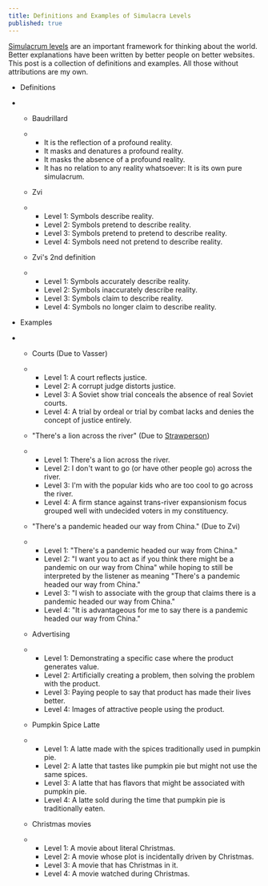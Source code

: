 ```yaml
---
title: Definitions and Examples of Simulacra Levels
published: true
---
```


[Simulacrum levels](https://www.lesswrong.com/tag/simulacrum-levels) are an important framework for thinking about the world. Better explanations have been written by better people on better websites. This post is a collection of definitions and examples. All those without attributions are my own. 

- Definitions

- - Baudrillard

  - - It is the reflection of a profound reality.
    - It masks and denatures a profound reality.
    - It masks the absence of a profound reality.
    - It has no relation to any reality whatsoever: It is its own pure simulacrum.

  - Zvi

  - - Level 1: Symbols describe reality.
    - Level 2: Symbols pretend to describe reality.
    - Level 3: Symbols pretend to pretend to describe reality.
    - Level 4: Symbols need not pretend to describe reality.

  - Zvi's 2nd definition

  - - Level 1: Symbols accurately describe reality.
    - Level 2: Symbols inaccurately describe reality.
    - Level 3: Symbols claim to describe reality.
    - Level 4: Symbols no longer claim to describe reality.

- Examples

- - Courts (Due to Vasser)

  - - Level 1: A court reflects justice.
    - Level 2: A corrupt judge distorts justice.
    - Level 3: A Soviet show trial conceals the absence of real Soviet courts.
    - Level 4: A trial by ordeal or trial by combat lacks and denies the concept of justice entirely.

  - "There's a lion across the river" (Due to [Strawperson](https://www.lesswrong.com/users/strawperson))

  - - Level 1: There's a lion across the river.
    - Level 2: I don't want to go (or have other people go) across the river.
    - Level 3: I'm with the popular kids who are too cool to go across the river.
    - Level 4: A firm stance against trans-river expansionism focus grouped well with undecided voters in my constituency.

  - "There's a pandemic headed our way from China." (Due to Zvi)

  - - Level 1: "There's a pandemic headed our way from China."
    - Level 2: "I want you to act as if you think there might be a pandemic on our way from China" while hoping to still be interpreted by the listener as meaning "There's a pandemic headed our way from China."
    - Level 3: "I wish to associate with the group that claims there is a pandemic headed our way from China."
    - Level 4: "It is advantageous for me to say there is a pandemic headed our way from China."

  - Advertising

  - - Level 1: Demonstrating a specific case where the product generates value.
    - Level 2: Artificially creating a problem, then solving the problem with the product.
    - Level 3: Paying people to say that product has made their lives better.
    - Level 4: Images of attractive people using the product.

  - Pumpkin Spice Latte

  - - Level 1: A latte made with the spices traditionally used in pumpkin pie.
    - Level 2: A latte that tastes like pumpkin pie but might not use the same spices.
    - Level 3: A latte that has flavors that might be associated with pumpkin pie.
    - Level 4: A latte sold during the time that pumpkin pie is traditionally eaten.

  - Christmas movies

  - - Level 1: A movie about literal Christmas. 
    - Level 2: A movie whose plot is incidentally driven by Christmas.
    - Level 3: A movie that has Christmas in it.
    - Level 4: A movie watched during Christmas.